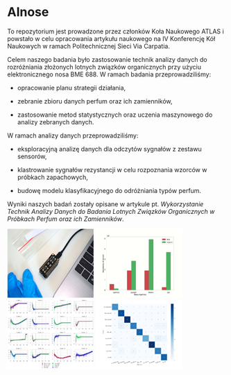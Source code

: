 # AInose

To repozytorium jest prowadzone przez członków Koła Naukowego ATLAS i powstało w celu opracowania artykułu naukowego na IV Konferencję Kół Naukowych w ramach Politechnicznej Sieci Via Carpatia.

Celem naszego badania było zastosowanie technik analizy danych do rozróżniania złożonych lotnych związków organicznych przy użyciu elektronicznego nosa BME 688. W ramach badania przeprowadziliśmy:

- opracowanie planu strategii działania,

- zebranie zbioru danych perfum oraz ich zamienników,

- zastosowanie metod statystycznych oraz uczenia maszynowego do analizy zebranych danych.


W ramach analizy danych przeprowadziliśmy:

- eksploracyjną analizę danych dla odczytów sygnałów z zestawu sensorów,

- klastrowanie sygnałów rezystancji w celu rozpoznania wzorców w próbkach zapachowych,

- budowę modelu klasyfikacyjnego do odróżniania typów perfum.



Wyniki naszych badań zostały opisane w artykule pt. *Wykorzystanie Technik Analizy Danych do Badania Lotnych Związków Organicznych w Próbkach Perfum oraz ich Zamienników*.

<img src="gallery/bme688.png" width="200" height="160"></img> <img src="gallery/barplots.png"  width="200" height="160"></img> <img src="gallery/clustering.png"  width="200" height="160"></img> <img src="gallery/conf-mat.png"  width="200" height="160"></img>
